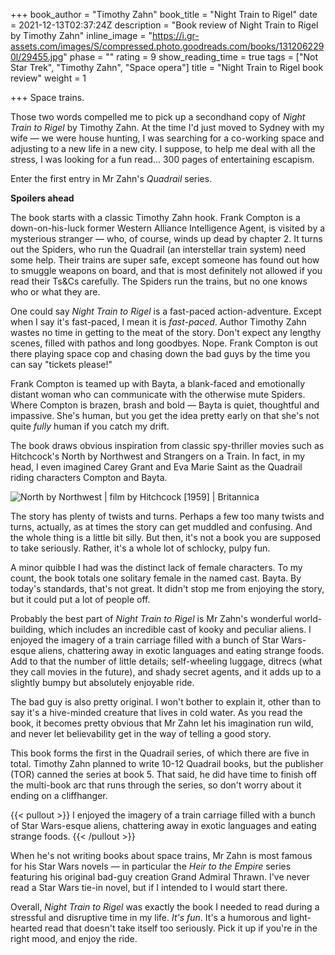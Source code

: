 +++
book_author = "Timothy Zahn"
book_title = "Night Train to Rigel"
date = 2021-12-13T02:37:24Z
description = "Book review of Night Train to Rigel by Timothy Zahn"
inline_image = "https://i.gr-assets.com/images/S/compressed.photo.goodreads.com/books/1312062290l/29455.jpg"
phase = ""
rating = 9
show_reading_time = true
tags = ["Not Star Trek", "Timothy Zahn", "Space opera"]
title = "Night Train to Rigel book review"
weight = 1

+++
Space trains.

Those two words compelled me to pick up a secondhand copy of _Night Train to Rigel_ by Timothy Zahn. At the time I'd just moved to Sydney with my wife — we were house hunting, I was searching for a co-working space and adjusting to a new life in a new city. I suppose, to help me deal with all the stress, I was looking for a fun read... 300 pages of entertaining escapism.

Enter the first entry in Mr Zahn's _Quadrail_ series.

**Spoilers ahead**

<!-- more -->

The book starts with a classic Timothy Zahn hook. Frank Compton is a down-on-his-luck former Western Alliance Intelligence Agent, is visited by a mysterious stranger — who, of course, winds up dead by chapter 2. It turns out the Spiders, who run the Quadrail (an interstellar train system) need some help. Their trains are super safe, except someone has found out how to smuggle weapons on board, and that is most definitely not allowed if you read their Ts&Cs carefully. The Spiders run the trains, but no one knows who or what they are.

One could say _Night Train to Rigel_ is a fast-paced action-adventure. Except when I say it's fast-paced, I mean it is _fast-paced_. Author Timothy Zahn wastes no time in getting to the meat of the story. Don't expect any lengthy scenes, filled with pathos and long goodbyes. Nope. Frank Compton is out there playing space cop and chasing down the bad guys by the time you can say "tickets please!"

Frank Compton is teamed up with Bayta, a blank-faced and emotionally distant woman who can communicate with the otherwise mute Spiders. Where Compton is brazen, brash and bold — Bayta is quiet, thoughtful and impassive. She's human, but you get the idea pretty early on that she's not quite _fully_ human if you catch my drift.

The book draws obvious inspiration from classic spy-thriller movies such as Hitchcock's North by Northwest and Strangers on a Train. In fact, in my head, I even imagined Carey Grant and Eva Marie Saint as the Quadrail riding characters Compton and Bayta.

![North by Northwest | film by Hitchcock \[1959\] | Britannica](https://cdn.britannica.com/00/176700-050-E8006364/Cary-Grant-North-Northwest-Eva-Marie-Saint.jpg "Frank and Bayta, is that you?")

The story has plenty of twists and turns. Perhaps a few too many twists and turns, actually, as at times the story can get muddled and confusing. And the whole thing is a little bit silly. But then, it's not a book you are supposed to take seriously. Rather, it's a whole lot of schlocky, pulpy fun.

A minor quibble I had was the distinct lack of female characters. To my count, the book totals one solitary female in the named cast. Bayta. By today's standards, that's not great. It didn't stop me from enjoying the story, but it could put a lot of people off. 

Probably the best part of _Night Train to Rigel_ is Mr Zahn's wonderful world-building, which includes an incredible cast of kooky and peculiar aliens. I enjoyed the imagery of a train carriage filled with a bunch of Star Wars-esque aliens, chattering away in exotic languages and eating strange foods. Add to that the number of little details; self-wheeling luggage, ditrecs (what they call movies in the future), and shady secret agents, and it adds up to a slightly bumpy but absolutely enjoyable ride.

The bad guy is also pretty original. I won't bother to explain it, other than to say it's a hive-minded creature that lives in cold water. As you read the book, it becomes pretty obvious that Mr Zahn let his imagination run wild, and never let believability get in the way of telling a good story.

This book forms the first in the Quadrail series, of which there are five in total. Timothy Zahn planned to write 10-12 Quadrail books, but the publisher (TOR) canned the series at book 5. That said, he did have time to finish off the multi-book arc that runs through the series, so don't worry about it ending on a cliffhanger.

{{< pullout >}}
I enjoyed the imagery of a train carriage filled with a bunch of Star Wars-esque aliens, chattering away in exotic languages and eating strange foods.
{{< /pullout >}}

When he's not writing books about space trains, Mr Zahn is most famous for his Star Wars novels — in particular the _Heir to the Empire_ series featuring his original bad-guy creation Grand Admiral Thrawn. I've never read a Star Wars tie-in novel, but if I intended to I would start there.

Overall, _Night Train to Rigel_ was exactly the book I needed to read during a stressful and disruptive time in my life. _It's fun_. It's a humorous and light-hearted read that doesn't take itself too seriously. Pick it up if you're in the right mood, and enjoy the ride.